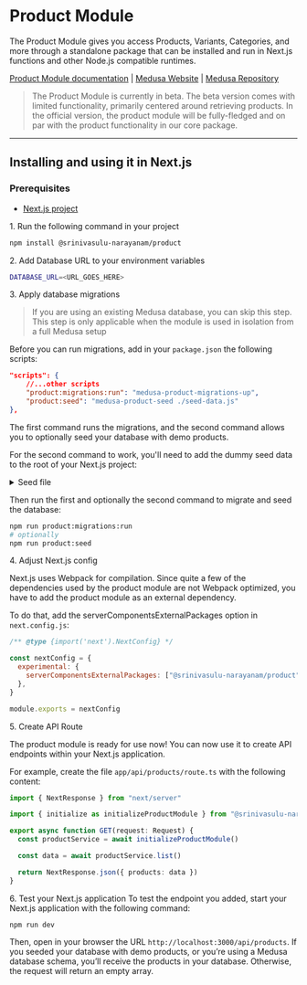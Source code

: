 # Product Module

The Product Module gives you access Products, Variants, Categories, and more through a standalone package that can be installed and run in Next.js functions and other Node.js compatible runtimes.

[Product Module documentation](https://docs.medusajs.com/v2/resources/commerce-modules/product) | [Medusa Website](https://medusajs.com/) | [Medusa Repository](https://github.com/medusajs/medusa)

> The Product Module is currently in beta. The beta version comes with limited functionality, primarily centered around retrieving products. In the official version, the product module will be fully-fledged and on par with the product functionality in our core package.

---

## Installing and using it in Next.js

### Prerequisites

- [Next.js project](https://nextjs.org/docs/pages/api-reference/create-next-app)

1\. Run the following command in your project

```bash
npm install @srinivasulu-narayanam/product
```

2\. Add Database URL to your environment variables

```bash
DATABASE_URL=<URL_GOES_HERE>
```

3\. Apply database migrations

> If you are using an existing Medusa database, you can skip this step. This step is only applicable when the module is used in isolation from a full Medusa setup

Before you can run migrations, add in your `package.json` the following scripts:

```json
"scripts": {
    //...other scripts
    "product:migrations:run": "medusa-product-migrations-up",
    "product:seed": "medusa-product-seed ./seed-data.js"
},
```

The first command runs the migrations, and the second command allows you to optionally seed your database with demo products.

For the second command to work, you'll need to add the dummy seed data to the root of your Next.js project:

<details>
  <summary>Seed file</summary>

```js
const productCategoriesData = [
  {
    id: "category-0",
    name: "category 0",
    parent_category_id: null,
  },
  {
    id: "category-1",
    name: "category 1",
    parent_category_id: "category-0",
  },
  {
    id: "category-1-a",
    name: "category 1 a",
    parent_category_id: "category-1",
  },
  {
    id: "category-1-b",
    name: "category 1 b",
    parent_category_id: "category-1",
    is_internal: true,
  },
  {
    id: "category-1-b-1",
    name: "category 1 b 1",
    parent_category_id: "category-1-b",
  },
]

const productsData = [
  {
    id: "test-1",
    title: "product 1",
    status: "published",
    descriptions: "Lorem ipsum dolor sit amet, consectetur.",
    tags: [
      {
        id: "tag-1",
        value: "France",
      },
    ],
    categories: [
      {
        id: "category-0",
      },
    ],
  },
  {
    id: "test-2",
    title: "product",
    status: "published",
    descriptions: "Lorem ipsum dolor sit amet, consectetur.",
    tags: [
      {
        id: "tag-2",
        value: "Germany",
      },
    ],
    categories: [
      {
        id: "category-1",
      },
    ],
  },
]

const variantsData = [
  {
    id: "test-1",
    title: "variant title",
    sku: "sku 1",
    product: { id: productsData[0].id },
  },
  {
    id: "test-2",
    title: "variant title",
    sku: "sku 2",
    product: { id: productsData[1].id },
  },
]

module.exports = {
  productCategoriesData,
  productsData,
  variantsData,
}
```

</details>

Then run the first and optionally the second command to migrate and seed the database:

```bash
npm run product:migrations:run
# optionally
npm run product:seed
```

4\. Adjust Next.js config

Next.js uses Webpack for compilation. Since quite a few of the dependencies used by the product module are not Webpack optimized, you have to add the product module as an external dependency.

To do that, add the serverComponentsExternalPackages option in `next.config.js`:

```js
/** @type {import('next').NextConfig} */

const nextConfig = {
  experimental: {
    serverComponentsExternalPackages: ["@srinivasulu-narayanam/product"],
  },
}

module.exports = nextConfig
```

5\. Create API Route

The product module is ready for use now! You can now use it to create API endpoints within your Next.js application.

For example, create the file `app/api/products/route.ts` with the following content:

```ts
import { NextResponse } from "next/server"

import { initialize as initializeProductModule } from "@srinivasulu-narayanam/product"

export async function GET(request: Request) {
  const productService = await initializeProductModule()

  const data = await productService.list()

  return NextResponse.json({ products: data })
}
```

6\. Test your Next.js application
To test the endpoint you added, start your Next.js application with the following command:

```
npm run dev
```

Then, open in your browser the URL `http://localhost:3000/api/products`. If you seeded your database with demo products, or you’re using a Medusa database schema, you’ll receive the products in your database. Otherwise, the request will return an empty array.
